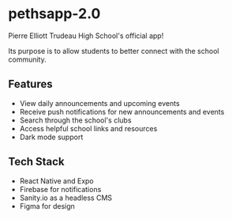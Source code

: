 # pethsapp-2.0

Pierre Elliott Trudeau High School's official app!

Its purpose is to allow students to better connect with the school community.

## Features
- View daily announcements and upcoming events
- Receive push notifications for new announcements and events
- Search through the school's clubs
- Access helpful school links and resources
- Dark mode support

## Tech Stack

- React Native and Expo
- Firebase for notifications
- Sanity.io as a headless CMS
- Figma for design
